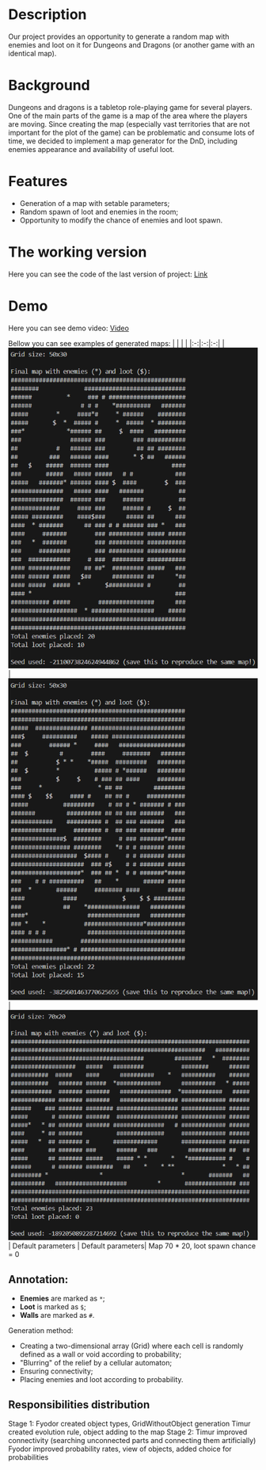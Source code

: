 # Description
Our project provides an opportunity to generate a random map with enemies and loot on it for Dungeons and Dragons (or another game with an identical map).
# Background
Dungeons and dragons is a tabletop role-playing game for several players. One of
the main parts of the game is a map of the area where the players are moving.
Since creating the map (especially vast territories that are not important for
the plot of the game) can be problematic and consume lots of time, we decided
to implement a map generator for the DnD, including enemies appearance and
availability of useful loot.
# Features
* Generation of a map with setable parameters;
* Random spawn of loot and enemies in the room;
* Opportunity to modify the chance of enemies and loot spawn.
# The working version
Here you can see the code of the last version of project: [Link](app\Main.hs)
# Demo
Here you can see demo video: [Video](https://drive.google.com/file/d/1Ao8013NjCw8gYMPixqgQZKUjtOQTH7aT/view?usp=drivesdk)

Bellow you can see examples of generated maps:
| | | | 
|:-:|:-:|:-:|
| ![](demo-images/image1.png) | ![](demo-images/image2.png)| ![](demo-images/image3.png)
| Default parameters | Default parameters| Map 70 * 20, loot spawn chance = 0

## Annotation:
* **Enemies** are marked as `*`;
* **Loot** is marked as `$`;
* **Walls** are marked as `#`.

Generation method:
* Creating a two-dimensional array (Grid) where each cell is randomly defined as a wall or void according to probability;
* "Blurring" of the relief by a cellular automaton;
* Ensuring connectivity;
* Placing enemies and loot according to probability.

## Responsibilities distribution
Stage 1:
Fyodor created object types, GridWithoutObject generation 
Timur created evolution rule, object adding to the map
Stage 2:
Timur improved connectivity (searching unconnected parts and connecting them artificially)
Fyodor improved probability rates, view of objects, added choice for probabilities
